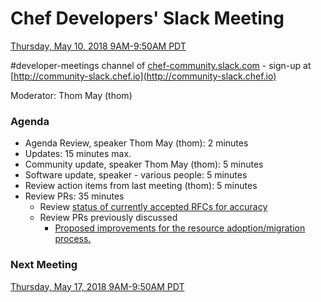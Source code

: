 # Chef Developers' Slack Meeting

[Thursday, May 10, 2018 9AM-9:50AM PDT](http://everytimezone.com/#2018-05-10,240,cn3)

\#developer-meetings channel of [chef-community.slack.com](http://chef-community.slack.com) - sign-up at [http://community-slack.chef.io](http://community-slack.chef.io)

Moderator:  Thom May (thom)

### Agenda
* Agenda Review, speaker Thom May (thom): 2 minutes
* Updates: 15 minutes max.
* Community update, speaker Thom May (thom): 5 minutes
* Software update, speaker - various people: 5 minutes
* Review action items from last meeting (thom): 5 minutes
* Review PRs:  35 minutes
  * Review [status of currently accepted RFCs for accuracy](https://chef.github.io/chef-rfc/)
  * Review PRs previously discussed
    * [Proposed improvements for the resource adoption/migration process.](https://github.com/chef/chef-rfc/pull/305)

### Next Meeting

[Thursday, May 17, 2018 9AM-9:50AM PDT](http://everytimezone.com/#2018-05-17,240,cn3)
